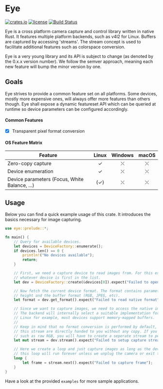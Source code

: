 # Eye

[![crates.io](https://img.shields.io/crates/v/eye.svg?style=for-the-badge)](https://crates.io/crates/eye)
[![license](https://img.shields.io/github/license/raymanfx/eye-rs?style=for-the-badge)](https://github.com/raymanfx/eye-rs/blob/master/LICENSE.txt)
[![Build Status](https://img.shields.io/travis/raymanfx/eye-rs/master.svg?style=for-the-badge&logo=travis)](https://travis-ci.org/raymanfx/eye-rs)

Eye is a cross platform camera capture and control library written in native Rust.
It features multiple platform backends, such as v4l2 for Linux. Buffers are captured by accessing
'streams'. The stream concept is used to facilitate additional features such as colorspace
conversion.

Eye is a very young library and its API is subject to change (as denoted by the 0.x.x version
number). We follow the semver approach, meaning each new feature will bump the minor version by one.

## Goals

Eye strives to provide a common feature set on all platforms. Some devices, mostly more expensive
ones, will always offer more features than others though. Eye shall expose a dynamic featureset API
which can be queried at runtime so device parameters can be configured accordingly.

#### Common Features

 * [x] Transparent pixel format conversion

#### OS Feature Matrix

| Feature                                       | Linux     | Windows   | macOS     |
| --------------------------------------------- |:---------:|:---------:|:---------:|
| Zero-copy capture                             | &check;   | &#10540;  | &#10540;  |
| Device enumeration                            | &check;   | &#10540;  | &#10540;  |
| Device parameters (Focus, White Balance, ...) | (&check;) | &#10540;  | &#10540;  |

## Usage
Below you can find a quick example usage of this crate. It introduces the basics necessary for image capturing.

```rust
use eye::prelude::*;

fn main() {
    // Query for available devices.
    let devices = DeviceFactory::enumerate();
    if devices.len() == 0 {
        println!("No devices available");
        return;
    }

    // First, we need a capture device to read images from. For this example, let's just choose
    // whatever device is first in the list.
    let dev = DeviceFactory::create(&devices[0]).expect("Failed to open video device");

    // Now fetch the current device format. The format contains parameters such as frame width,
    // height and the buffer format (RGB, JPEG, etc).
    let format = dev.get_format().expect("Failed to read native format");

    // Since we want to capture images, we need to access the native image stream of the device.
    // The backend will internally select a suitable implementation for the platform stream. On
    // Linux for example, most devices support memory-mapped buffers.
    //
    // Keep in mind that no format conversion is performed by default, so the frames you get in
    // this stream are directly handed to you without any copy. If you need a common frame format
    // such as raw RGB, you will have to create a seperate stream to perform the conversion.
    let mut stream = dev.stream().expect("Failed to setup capture stream");

    // Here we create a loop and just capture images as long as the device produces them. Normally,
    // this loop will run forever unless we unplug the camera or exit the program.
    loop {
        let frame = stream.next().expect("Failed to capture frame");
    }
}
```

Have a look at the provided `examples` for more sample applications.
